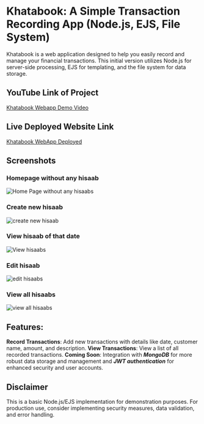 # Khatabook: A Simple Transaction Recording App (Node.js, EJS, File System)
Khatabook is a web application designed to help you easily record and manage your financial transactions. This initial version utilizes Node.js for server-side processing, EJS for templating, and the file system for data storage.

## YouTube Link of Project
[Khatabook Webapp Demo Video](https://youtu.be/fWWyBf6AwsU)

## Live Deployed Website Link
[Khatabook WebApp Deployed](https://khatabookapp.onrender.com/)

## Screenshots
### Homepage without any hisaab
![Home Page without any hisaabs](https://i.postimg.cc/brnNdStP/Screenshot-2024-07-27-153646.png)

### Create new hisaab
![create new hisaab](https://i.postimg.cc/PfvqS9F7/Screenshot-2024-07-27-153701.png)

### View hisaab of that date
![View hisaabs](https://i.postimg.cc/RVrZydkZ/Screenshot-2024-07-27-153738.png)

### Edit hisaab
![edit hisaabs](https://i.postimg.cc/nhpcczc8/Screenshot-2024-07-27-153759.png)

### View all hisaabs
![view all hisaabs](https://i.postimg.cc/Qxpd35Dk/Screenshot-2024-07-27-153812.png)

## Features:

**Record Transactions**: Add new transactions with details like date, customer name, amount, and description.
**View Transactions**: View a list of all recorded transactions.
**Coming Soon**: Integration with ***MongoDB*** for more robust data storage and management and ***JWT authentication*** for enhanced security and user accounts.

## Disclaimer
This is a basic Node.js/EJS implementation for demonstration purposes. For production use, consider implementing security measures, data validation, and error handling.

